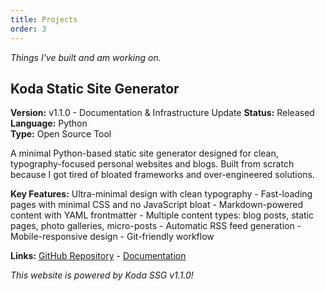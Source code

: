 ```yaml
---
title: Projects
order: 3
---
```


*Things I've built and am working on.*

## Koda Static Site Generator

**Version:** v1.1.0 - Documentation & Infrastructure Update
**Status:** Released  
**Language:** Python  
**Type:** Open Source Tool

A minimal Python-based static site generator designed for clean, typography-focused personal websites and blogs. Built from scratch because I got tired of bloated frameworks and over-engineered solutions.

**Key Features:** Ultra-minimal design with clean typography - Fast-loading pages with minimal CSS and no JavaScript bloat - Markdown-powered content with YAML frontmatter - Multiple content types: blog posts, static pages, photo galleries, micro-posts - Automatic RSS feed generation - Mobile-responsive design - Git-friendly workflow

**Links:** [GitHub Repository](#) - [Documentation](#)

*This website is powered by Koda SSG v1.1.0!*
